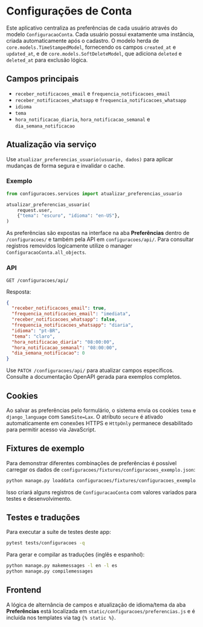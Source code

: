 # Configurações de Conta

Este aplicativo centraliza as preferências de cada usuário através do modelo
`ConfiguracaoConta`. Cada usuário possui exatamente uma instância, criada
automaticamente após o cadastro. O modelo herda de
`core.models.TimeStampedModel`, fornecendo os campos `created_at` e
`updated_at`, e de `core.models.SoftDeleteModel`, que adiciona `deleted` e
`deleted_at` para exclusão lógica.

## Campos principais

- `receber_notificacoes_email` e `frequencia_notificacoes_email`
- `receber_notificacoes_whatsapp` e `frequencia_notificacoes_whatsapp`
- `idioma`
- `tema`
- `hora_notificacao_diaria`, `hora_notificacao_semanal` e `dia_semana_notificacao`

## Atualização via serviço

Use `atualizar_preferencias_usuario(usuario, dados)` para aplicar mudanças de
forma segura e invalidar o cache.

### Exemplo

```python
from configuracoes.services import atualizar_preferencias_usuario

atualizar_preferencias_usuario(
    request.user,
    {"tema": "escuro", "idioma": "en-US"},
)
```

As preferências são expostas na interface na aba **Preferências** dentro de
`/configuracoes/` e também pela API em `configuracoes/api/`.
Para consultar registros removidos logicamente utilize o manager
`ConfiguracaoConta.all_objects`.

### API

```
GET /configuracoes/api/
```

Resposta:

```json
{
  "receber_notificacoes_email": true,
  "frequencia_notificacoes_email": "imediata",
  "receber_notificacoes_whatsapp": false,
  "frequencia_notificacoes_whatsapp": "diaria",
  "idioma": "pt-BR",
  "tema": "claro",
  "hora_notificacao_diaria": "08:00:00",
  "hora_notificacao_semanal": "08:00:00",
  "dia_semana_notificacao": 0
}
```

Use `PATCH /configuracoes/api/` para atualizar campos específicos. Consulte a
documentação OpenAPI gerada para exemplos completos.

## Cookies

Ao salvar as preferências pelo formulário, o sistema envia os cookies
`tema` e `django_language` com `SameSite=Lax`. O atributo `secure` é
ativado automaticamente em conexões HTTPS e `HttpOnly` permanece
desabilitado para permitir acesso via JavaScript.

## Fixtures de exemplo

Para demonstrar diferentes combinações de preferências é possível carregar os
dados de `configuracoes/fixtures/configuracoes_exemplo.json`:

```bash
python manage.py loaddata configuracoes/fixtures/configuracoes_exemplo.json
```

Isso criará alguns registros de `ConfiguracaoConta` com valores variados para
testes e desenvolvimento.

## Testes e traduções

Para executar a suíte de testes deste app:

```bash
pytest tests/configuracoes -q
```

Para gerar e compilar as traduções (inglês e espanhol):

```bash
python manage.py makemessages -l en -l es
python manage.py compilemessages
```

## Frontend

A lógica de alternância de campos e atualização de idioma/tema da aba
**Preferências** está localizada em `static/configuracoes/preferencias.js` e é
incluída nos templates via tag `{% static %}`.
